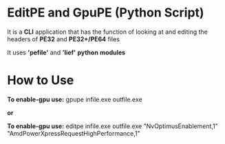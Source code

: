 # EditPE and GpuPE (Python Script)
It is a __CLI__ application that has the function of looking at and editing the headers of __PE32__ and __PE32+/PE64__ files

It uses __'pefile'__ and __'lief'__ __python__ __modules__

# How to Use
__To enable-gpu use:__ gpupe infile.exe outfile.exe

__or__

__To enable-gpu use:__ editpe infile.exe outfile.exe "NvOptimusEnablement,1" "AmdPowerXpressRequestHighPerformance,1"
